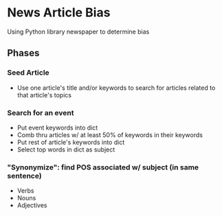 # News Article Bias
Using Python library newspaper to determine bias
## Phases
### Seed Article
  * Use one article's title and/or keywords to search for articles related to that article's topics

### Search for an event
  * Put event keywords into dict
  * Comb thru articles w/ at least 50% of keywords in their keywords
  * Put rest of article's keywords into dict
  * Select top words in dict as subject

### "Synonymize": find POS associated w/ subject (in same sentence)
  * Verbs 
  * Nouns
  * Adjectives
